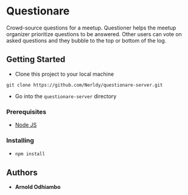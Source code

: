 # Questionare

Crowd-source questions for a meetup. ​Questioner​ helps the meetup organizer prioritize questions to be answered. Other users can vote on asked questions and they bubble to the top or bottom of the log.

## Getting Started

-   Clone this project to your local machine

```
git clone https://github.com/Nerldy/questionare-server.git
```

-   Go into the `questionare-server` directory

### Prerequisites

-   [Node JS](https://nodejs.org/en/)

### Installing

-   `npm install`

## Authors

-   **Arnold Odhiambo**
